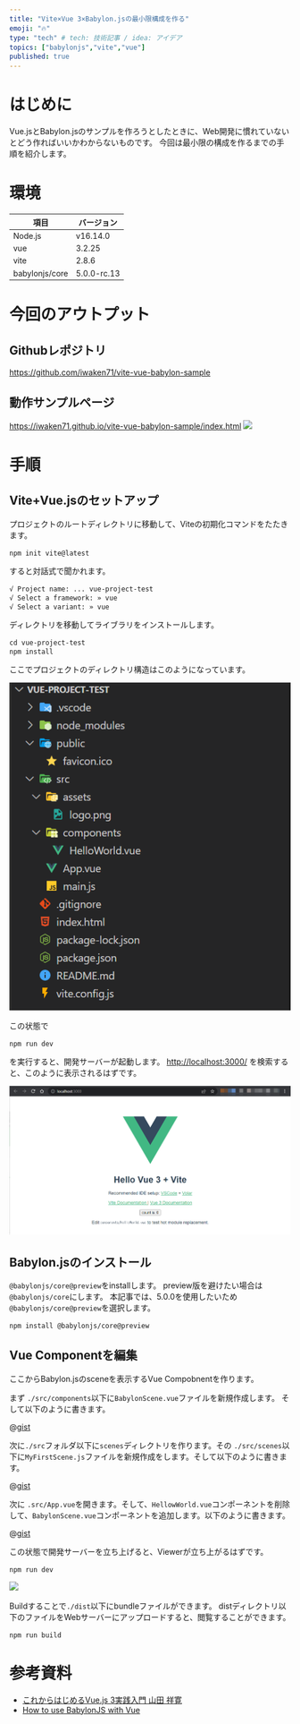 ```yaml
---
title: "Vite×Vue 3×Babylon.jsの最小限構成を作る"
emoji: "🔥"
type: "tech" # tech: 技術記事 / idea: アイデア
topics: ["babylonjs","vite","vue"]
published: true
---
```


# はじめに

Vue.jsとBabylon.jsのサンプルを作ろうとしたときに、Web開発に慣れていないとどう作ればいいかわからないものです。
今回は最小限の構成を作るまでの手順を紹介します。

# 環境

|項目|バージョン|
|---|---|
|Node.js|v16.14.0|
|vue|3.2.25|
|vite|2.8.6|
|babylonjs/core|5.0.0-rc.13|

# 今回のアウトプット

## Githubレポジトリ
https://github.com/iwaken71/vite-vue-babylon-sample

## 動作サンプルページ
<https://iwaken71.github.io/vite-vue-babylon-sample/index.html>
![](https://user-images.githubusercontent.com/10010842/160681620-48de6906-3734-4ae9-98e2-ede6fa57c647.gif)

# 手順

## Vite+Vue.jsのセットアップ

プロジェクトのルートディレクトリに移動して、Viteの初期化コマンドをたたきます。
```
npm init vite@latest
```

すると対話式で聞かれます。

```
√ Project name: ... vue-project-test
√ Select a framework: » vue
√ Select a variant: » vue
```

ディレクトリを移動してライブラリをインストールします。

```
cd vue-project-test
npm install
```

ここでプロジェクトのディレクトリ構造はこのようになっています。

![](/images/babylon/2022-03-30-04-07-07.png)

この状態で

```
npm run dev
```
を実行すると、開発サーバーが起動します。
<http://localhost:3000/>
を検索すると、このように表示されるはずです。

![](/images/babylon/2022-03-30-04-11-27.png)

## Babylon.jsのインストール

`@babylonjs/core@preview`をinstallします。
preview版を避けたい場合は`@babylonjs/core`にします。
本記事では、5.0.0を使用したいため`@babylonjs/core@preview`を選択します。

```
npm install @babylonjs/core@preview
```

## Vue Componentを編集

ここからBabylon.jsのsceneを表示するVue Compobnentを作ります。

まず `./src/components`以下に`BabylonScene.vue`ファイルを新規作成します。
そして以下のように書きます。

@[gist](https://gist.github.com/iwaken71/0d6b42f2aa877fe04350261b01afc825)

次に`./src`フォルダ以下に`scenes`ディレクトリを作ります。その
`./src/scenes`以下に`MyFirstScene.js`ファイルを新規作成をします。そして以下のように書きます。

@[gist](https://gist.github.com/iwaken71/fa18b81ca5208bc0c8c01e0998036bb7)

次に `.src/App.vue`を開きます。そして、`HellowWorld.vue`コンポーネントを削除して、`BabylonScene.vue`コンポーネントを追加します。以下のように書きます。

@[gist](https://gist.github.com/iwaken71/bf27c3e7a487a9ea1347c07019348030)

この状態で開発サーバーを立ち上げると、Viewerが立ち上がるはずです。

```
npm run dev
```

![](https://user-images.githubusercontent.com/10010842/160681620-48de6906-3734-4ae9-98e2-ede6fa57c647.gif)

Buildすることで`./dist`以下にbundleファイルができます。
distディレクトリ以下のファイルをWebサーバーにアップロードすると、閲覧することができます。

```
npm run build
```

# 参考資料


- [これからはじめるVue.js 3実践入門   山田 祥寛](https://www.amazon.co.jp/dp/B09RSPR453/ref=cm_sw_r_tw_dp_H0FD2GM8J1SZKAARFNM2)
- [How to use BabylonJS with Vue](https://doc.babylonjs.com/extensions/Babylon.js+ExternalLibraries/BabylonJS_and_Vue/BabylonJS_and_Vue_1)
